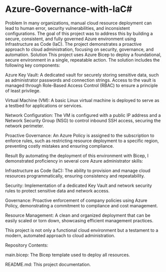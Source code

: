 # Azure-Governance-with-IaC#

Problem In many organizations, manual cloud resource deployment can lead to human error, security vulnerabilities, and inconsistent configurations. The goal of this project was to address this by building a secure, consistent, and fully governed Azure environment using Infrastructure as Code (IaC). The project demonstrates a proactive approach to cloud administration, focusing on security, governance, and automation.
Solution
This project uses Azure Bicep to deploy a foundational, secure environment in a single, repeatable action. The solution includes the following key components:

Azure Key Vault: A dedicated vault for securely storing sensitive data, such as administrator passwords and connection strings. Access to the vault is managed through Role-Based Access Control (RBAC) to ensure a principle of least privilege.

Virtual Machine (VM): A basic Linux virtual machine is deployed to serve as a testbed for applications or services.

Network Configuration: The VM is configured with a public IP address and a Network Security Group (NSG) to control inbound SSH access, securing the network perimeter.

Proactive Governance: An Azure Policy is assigned to the subscription to enforce rules, such as restricting resource deployment to a specific region, preventing costly mistakes and ensuring compliance.

Result
By automating the deployment of this environment with Bicep, I demonstrated proficiency in several core Azure administrator skills:

Infrastructure as Code (IaC): The ability to provision and manage cloud resources programmatically, ensuring consistency and repeatability.

Security: Implementation of a dedicated Key Vault and network security rules to protect sensitive data and network access.

Governance: Proactive enforcement of company policies using Azure Policy, demonstrating a commitment to compliance and cost management.

Resource Management: A clean and organized deployment that can be easily scaled or torn down, showcasing efficient management practices.

This project is not only a functional cloud environment but a testament to a modern, automated approach to cloud administration.

Repository Contents:

main.bicep: The Bicep template used to deploy all resources.

README.md: This project documentation.

